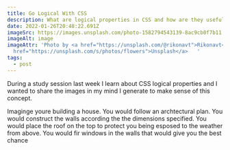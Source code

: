 ```yaml
---
title: Go Logical With CSS
description: What are logical properties in CSS and how are they useful?
date: 2022-01-26T20:48:22.691Z
imageSrc: https://images.unsplash.com/photo-1582794543139-8ac9cb0f7b11
imageAlt: image
imageAttr: 'Photo by <a href="https://unsplash.com/@rikonavt">Rikonavt</a> on <a
  href="https://unsplash.com/s/photos/flowers">Unsplash</a>   '
tags:
  - post
---
```

During a study session last week I learn about CSS logical properties and I wanted to share the images in my mind I generate to make sense of this concept.

Imaginge youre building a house. You would follow an archtectural plan. You would construct the walls according the the dimensions specified. You would place the roof on the top to protect you being esposed to the weather from above. You would fir windows in the walls that would give you the best chance